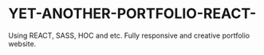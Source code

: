 # YET-ANOTHER-PORTFOLIO-REACT-
Using REACT, SASS, HOC and etc. Fully responsive and creative portfolio website.
